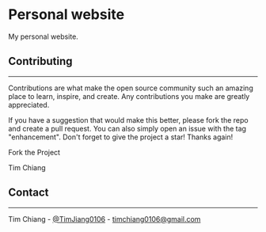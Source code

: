 # Personal website

My personal website.



## Contributing

----

Contributions are what make the open source community such an amazing place to learn, inspire, and create. Any contributions you make are greatly appreciated.

If you have a suggestion that would make this better, please fork the repo and create a pull request. You can also simply open an issue with the tag "enhancement". Don't forget to give the project a star! Thanks again!

Fork the Project

Tim Chiang

<!-- CONTACT -->
## Contact

----
Tim Chiang - [@TimJiang0106](https://twitter.com/TimJiang0106) - timchiang0106@gmail.com


